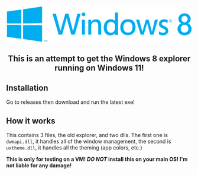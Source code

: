 <p align="center">
  <img width="500" src="Resources\Windows 8 Logo.png">
</p>

<h2 align="center">This is an attempt to get the Windows 8 explorer running on Windows 11!</h1>

## Installation
Go to releases then download and run the latest exe!

## How it works
This contains 3 files, the old explorer, and two dlls. The first one is `dwmapi.dll`, it handles all of the window management, the second is `uxtheme.dll`, it handles all the theming (app colors, etc.)

**This is only for testing on a VM! _DO NOT_ install this on your main OS! I'm not liable for any damage!**
